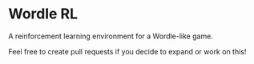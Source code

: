 # Wordle RL

A reinforcement learning environment for a Wordle-like game. 

Feel free to create pull requests if you decide to expand or work on this!
